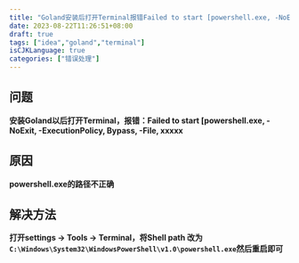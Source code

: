 ```yaml
---
title: "Goland安装后打开Terminal报错Failed to start [powershell.exe, -NoExit, -ExecutionPolicy, Bypass xxxx"
date: 2023-08-22T11:26:51+08:00
draft: true
tags: ["idea","goland","terminal"]
isCJKLanguage: true
categories: ["错误处理"]
---
```


## 问题

**安装Goland以后打开Terminal，报错：Failed to start [powershell.exe, -NoExit, -ExecutionPolicy, Bypass, -File, xxxxx**

## 原因

**powershell.exe的路径不正确**

## 解决方法

**打开settings -> Tools -> Terminal，将Shell path 改为`C:\Windows\System32\WindowsPowerShell\v1.0\powershell.exe`然后重启即可**
